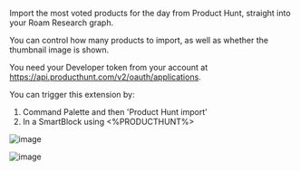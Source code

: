 Import the most voted products for the day from Product Hunt, straight into your Roam Research graph.

You can control how many products to import, as well as whether the thumbnail image is shown.

You need your Developer token from your account at https://api.producthunt.com/v2/oauth/applications.

You can trigger this extension by:
1. Command Palette and then 'Product Hunt import'
2. In a SmartBlock using <%PRODUCTHUNT%>

![image](https://user-images.githubusercontent.com/6857790/197950393-f7217ecd-84e8-41c9-8838-1cdaf763cbfc.png)

![image](https://user-images.githubusercontent.com/6857790/197950598-f31be0e7-99c9-426b-aabc-14aec0793f10.png)
